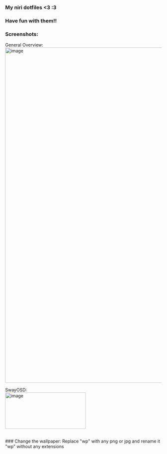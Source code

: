 ### My niri dotfiles <3 :3
### Have fun with them!!

### Screenshots:
General Overview:
<img width="1920" height="1079" alt="image" src="https://github.com/user-attachments/assets/34c1454a-a4d4-4b61-b252-33495664d03d" />

SwayOSD:
<br />
<img width="259" height="117" alt="image" src="https://github.com/user-attachments/assets/6d9a3ad1-618a-4e25-bac2-36c050a1d384" />

<br />
### Change the wallpaper:
Replace "wp" with any png or jpg and rename it "wp" without any extensions
